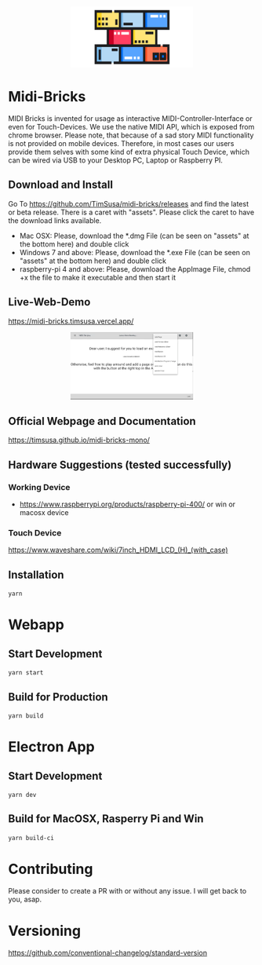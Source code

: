 
<p align="center">
  <img width="250" src="./docs/midi-bricks-logo.png">
</p>


# Midi-Bricks 

MIDI Bricks is invented for usage as interactive MIDI-Controller-Interface or even for Touch-Devices. We use the native MIDI API, which is exposed from chrome browser. Please note, that because of a sad story MIDI functionality is not provided on mobile devices. Therefore, in most cases our users provide them selves with some kind of extra physical Touch Device, which can be wired via USB to your Desktop PC, Laptop or Raspberry PI.

## Download and Install

Go To https://github.com/TimSusa/midi-bricks/releases and find the latest or beta release. There is a caret with "assets". Please click the caret to have the download links available.

- Mac OSX: Please, download the *.dmg File (can be seen on "assets" at the bottom here) and double click
- Windows 7 and above: Please, download the *.exe File (can be seen on "assets" at the bottom here) and double click
- raspberry-pi 4 and above: Please, download the AppImage File, chmod +x the file to make it executable and then start it

## Live-Web-Demo
https://midi-bricks.timsusa.vercel.app/

<p align="center">
  <img width="250" src="./docs/MIDI-bricks-shortcut-d.gif">
</p>


## Official Webpage and Documentation
https://timsusa.github.io/midi-bricks-mono/


## Hardware Suggestions (tested successfully)
### Working Device
- https://www.raspberrypi.org/products/raspberry-pi-400/ or win or macosx device

### Touch Device
https://www.waveshare.com/wiki/7inch_HDMI_LCD_(H)_(with_case)


## Installation
```
yarn 
```


# Webapp
## Start Development
```
yarn start
```

## Build for Production
```
yarn build
```


# Electron App
## Start Development
```
yarn dev
```

## Build for MacOSX, Rasperry Pi and Win
```
yarn build-ci
```


# Contributing
Please consider to create a PR with or without any issue. 
I will get back to you, asap.

# Versioning
https://github.com/conventional-changelog/standard-version

